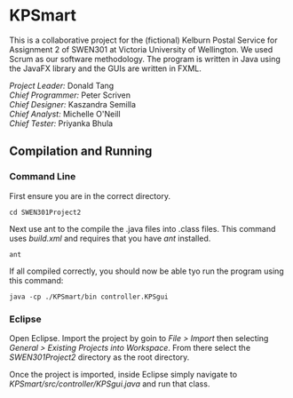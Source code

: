 # KPSmart
This is a collaborative project for the (fictional) Kelburn Postal Service for Assignment 2 of SWEN301 at Victoria University of Wellington. We used Scrum as our software methodology. The program is written in Java using the JavaFX library and the GUIs are written in FXML.  

*Project Leader:*	Donald Tang  
*Chief Programmer:* Peter Scriven  
*Chief Designer:* Kaszandra Semilla  
*Chief Analyst:* Michelle O'Neill  
*Chief Tester:* Priyanka Bhula  

## Compilation and Running
### Command Line
First ensure you are in the correct directory.
```
cd SWEN301Project2
```
Next use ant to the compile the .java files into .class files. This command uses *build.xml* and requires that you have *ant* installed.
```
ant
```
If all compiled correctly, you should now be able tyo run the program using this command:
```
java -cp ./KPSmart/bin controller.KPSgui
```

### Eclipse
Open Eclipse. Import the project by goin to *File > Import* then selecting *General > Existing Projects into Workspace*. From there select the *SWEN301Project2* directory as the root directory.

Once the project is imported, inside Eclipse simply navigate to *KPSmart/src/controller/KPSgui.java* and run that class.
